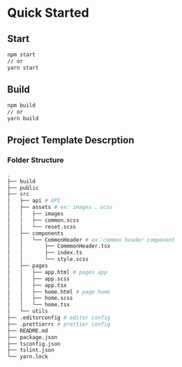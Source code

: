 # Quick Started

## Start

```bash
npm start
// or
yarn start
```

## Build

```bash
npm build
// or
yarn build
```

## Project Template Descrption

### Folder Structure

```bash
.
├── build
├── public
├── src
│   ├── api # API
│   ├── assets # ex: images 、scss
│   │   ├── images
│   │   ├── common.scss
│   │   └── reset.scss
│   ├── components
│   │   └── CommonHeader # ex：common header component
│   │       ├── CommmonHeader.tsx
│   │       ├── index.ts
│   │       └── style.scss
│   ├── pages
│   │   ├── app.html # pages app
│   │   ├── app.scss
│   │   ├── app.tsx
│   │   ├── home.html # page home
│   │   ├── home.scss
│   │   └── home.tsx
│   └── utils
├── .editorconfig # editor config
├── .prettierrc # prettier config
├── README.md
├── package.json
├── tsconfig.json
├── tslint.json
└── yarn.lock
```
